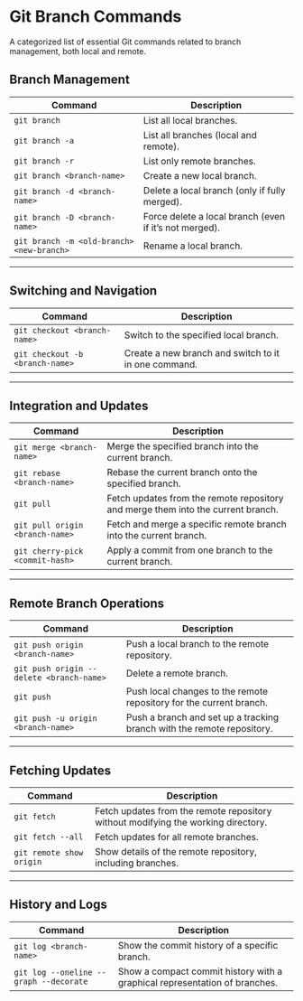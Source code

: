 # Git Branch Commands

A categorized list of essential Git commands related to branch management, both local and remote.

## **Branch Management**

| **Command**                          | **Description**                                                                 |
|--------------------------------------|---------------------------------------------------------------------------------|
| `git branch`                         | List all local branches.                                                        |
| `git branch -a`                      | List all branches (local and remote).                                           |
| `git branch -r`                      | List only remote branches.                                                      |
| `git branch <branch-name>`           | Create a new local branch.                                                      |
| `git branch -d <branch-name>`        | Delete a local branch (only if fully merged).                                    |
| `git branch -D <branch-name>`        | Force delete a local branch (even if it’s not merged).                           |
| `git branch -m <old-branch> <new-branch>` | Rename a local branch.                                                          |

---

## **Switching and Navigation**

| **Command**                          | **Description**                                                                 |
|--------------------------------------|---------------------------------------------------------------------------------|
| `git checkout <branch-name>`         | Switch to the specified local branch.                                           |
| `git checkout -b <branch-name>`      | Create a new branch and switch to it in one command.                             |

---

## **Integration and Updates**

| **Command**                          | **Description**                                                                 |
|--------------------------------------|---------------------------------------------------------------------------------|
| `git merge <branch-name>`            | Merge the specified branch into the current branch.                              |
| `git rebase <branch-name>`           | Rebase the current branch onto the specified branch.                             |
| `git pull`                           | Fetch updates from the remote repository and merge them into the current branch. |
| `git pull origin <branch-name>`      | Fetch and merge a specific remote branch into the current branch.                |
| `git cherry-pick <commit-hash>`      | Apply a commit from one branch to the current branch.                            |

---

## **Remote Branch Operations**

| **Command**                          | **Description**                                                                 |
|--------------------------------------|---------------------------------------------------------------------------------|
| `git push origin <branch-name>`      | Push a local branch to the remote repository.                                    |
| `git push origin --delete <branch-name>` | Delete a remote branch.                                                         |
| `git push`                           | Push local changes to the remote repository for the current branch.             |
| `git push -u origin <branch-name>`   | Push a branch and set up a tracking branch with the remote repository.           |

---

## **Fetching Updates**

| **Command**                          | **Description**                                                                 |
|--------------------------------------|---------------------------------------------------------------------------------|
| `git fetch`                          | Fetch updates from the remote repository without modifying the working directory. |
| `git fetch --all`                    | Fetch updates for all remote branches.                                           |
| `git remote show origin`             | Show details of the remote repository, including branches.                       |

---

## **History and Logs**

| **Command**                          | **Description**                                                                 |
|--------------------------------------|---------------------------------------------------------------------------------|
| `git log <branch-name>`              | Show the commit history of a specific branch.                                    |
| `git log --oneline --graph --decorate` | Show a compact commit history with a graphical representation of branches.       |
